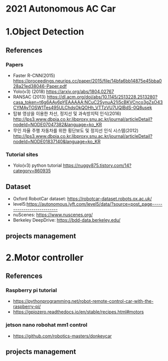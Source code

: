# 2021 Autonomous AC Car

# 1.Object Detection
## References
### Papers
- Faster R-CNN(2015) https://proceedings.neurips.cc/paper/2015/file/14bfa6bb14875e45bba028a21ed38046-Paper.pdf
- Yolo(v3) (2018) https://arxiv.org/abs/1804.02767
- RANSAC (2013) https://dl.acm.org/doi/abs/10.1145/2513228.2513280?casa_token=t6g6AAy6pYEAAAAA:NCuC2SynuA21i5cBKVCnco3gZsO43CYMAyTOSW1Tes495ULChdsOkQOHh_VTTzVU7UQIBdS-0Q8usek
- 탑뷰 영상을 이용한 차선, 정지선 및 과속방지턱 인식(2016) http://lps3.www.dbpia.co.kr.libproxy.snu.ac.kr/journal/articleDetail?nodeId=NODE07047382&language=ko_KR
- 무인 자율 주행 자동차를 위한 횡단보도 및 정지선 인식 시스템(2012) http://lps3.www.dbpia.co.kr.libproxy.snu.ac.kr/journal/articleDetail?nodeId=NODE01837140&language=ko_KR

### Tutorial sites
- Yolo(v3) python tutorial https://nuggy875.tistory.com/14?category=860935

## Dataset
- Oxford RobotCar dataset: https://robotcar-dataset.robots.ox.ac.uk/
- level5:https://autonomous.lyft.com/level5/data/?source=post_page---------------------------
- nuScenes: https://www.nuscenes.org/
- Berkeley DeepDrive: https://bdd-data.berkeley.edu/

## projects management

# 2.Motor controller
## References
### Raspberry pi tutorial 
- https://pythonprogramming.net/robot-remote-control-car-with-the-raspberry-pi/
- https://gpiozero.readthedocs.io/en/stable/recipes.html#motors
### jetson nano robohat mm1 control
- https://github.com/robotics-masters/donkeycar

## projects management
